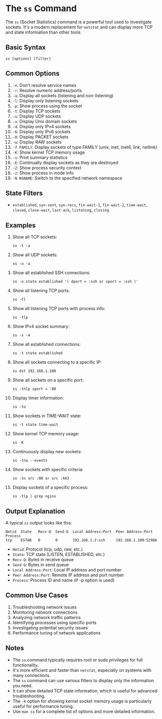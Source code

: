 # The `ss` Command

The `ss` (Socket Statistics) command is a powerful tool used to investigate sockets. It's a modern replacement for `netstat` and can display more TCP and state information than other tools.

## Basic Syntax

```
ss [options] [filter]
```

## Common Options

1. `-n`: Don't resolve service names
2. `-r`: Resolve numeric address/ports
3. `-a`: Display all sockets (listening and non-listening)
4. `-l`: Display only listening sockets
5. `-p`: Show process using the socket
6. `-t`: Display TCP sockets
7. `-u`: Display UDP sockets
8. `-x`: Display Unix domain sockets
9. `-4`: Display only IPv4 sockets
10. `-6`: Display only IPv6 sockets
11. `-0`: Display PACKET sockets
12. `-w`: Display RAW sockets
13. `-f FAMILY`: Display sockets of type FAMILY (unix, inet, inet6, link, netlink)
14. `-K`: Show kernel TCP memory usage
15. `-s`: Print summary statistics
16. `-E`: Continually display sockets as they are destroyed
17. `-Z`: Show process security context
18. `-z`: Show process in inode info
19. `-N NSNAME`: Switch to the specified network namespace

## State Filters

- `established`, `syn-sent`, `syn-recv`, `fin-wait-1`, `fin-wait-2`, `time-wait`, `closed`, `close-wait`, `last-ack`, `listening`, `closing`

## Examples

1. Show all TCP sockets:
   ```
   ss -t -a
   ```

2. Show all UDP sockets:
   ```
   ss -u -a
   ```

3. Show all established SSH connections:
   ```
   ss -o state established '( dport = :ssh or sport = :ssh )'
   ```

4. Show all listening TCP ports:
   ```
   ss -tl
   ```

5. Show all listening TCP ports with process info:
   ```
   ss -tlp
   ```

6. Show IPv4 socket summary:
   ```
   ss -s -4
   ```

7. Show all established connections:
   ```
   ss -t state established
   ```

8. Show all sockets connecting to a specific IP:
   ```
   ss dst 192.168.1.100
   ```

9. Show all sockets on a specific port:
   ```
   ss -tnlp sport = :80
   ```

10. Display timer information:
    ```
    ss -to
    ```

11. Show sockets in TIME-WAIT state:
    ```
    ss -t state time-wait
    ```

12. Show kernel TCP memory usage:
    ```
    ss -K
    ```

13. Continuously display new sockets:
    ```
    ss -tna --events
    ```

14. Show sockets with specific criteria:
    ```
    ss -tn src :80 or src :443
    ```

15. Display sockets of a specific process:
    ```
    ss -tlp | grep nginx
    ```

## Output Explanation

A typical `ss` output looks like this:

```
Netid  State   Recv-Q  Send-Q  Local Address:Port  Peer Address:Port  Process
tcp    ESTAB   0       0       192.168.1.2:ssh     192.168.1.100:52986
```

- `Netid`: Protocol (tcp, udp, raw, etc.)
- `State`: TCP state (LISTEN, ESTABLISHED, etc.)
- `Recv-Q`: Bytes in receive queue
- `Send-Q`: Bytes in send queue
- `Local Address:Port`: Local IP address and port number
- `Peer Address:Port`: Remote IP address and port number
- `Process`: Process ID and name (if -p option is used)

## Common Use Cases

1. Troubleshooting network issues
2. Monitoring network connections
3. Analyzing network traffic patterns
4. Identifying processes using specific ports
5. Investigating potential security issues
6. Performance tuning of network applications

## Notes

- The `ss` command typically requires root or sudo privileges for full functionality.
- It's more efficient and faster than `netstat`, especially on systems with many connections.
- The `ss` command can use various filters to display only the information you need.
- It can show detailed TCP state information, which is useful for advanced troubleshooting.
- The `-K` option for showing kernel socket memory usage is particularly useful for performance tuning.
- Use `man ss` for a complete list of options and more detailed information.
